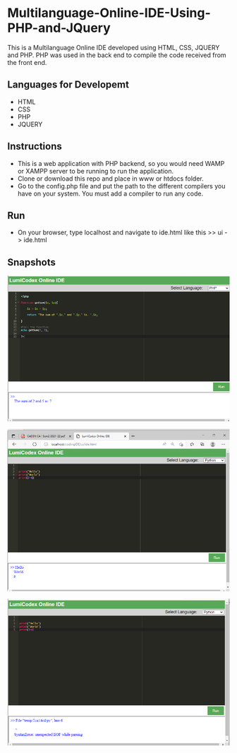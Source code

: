 # Multilanguage-Online-IDE-Using-PHP-and-JQuery
This is a Multilanguage Online IDE developed using HTML, CSS, JQUERY and PHP. PHP was used in the back end to compile the code received from the front end.

## Languages for Developemt
- HTML
- CSS
- PHP
- JQUERY

## Instructions
- This is a web application with PHP backend, so you would need WAMP or XAMPP server to be running to run the application.
- Clone or download this repo and place in www or htdocs folder.
- Go to the config.php file and put the path to the different compilers you have on your system. You must add a compiler to run any code.

## Run
- On your browser, type localhost and navigate to ide.html like this >> ui -> ide.html

## Snapshots

![](https://github.com/olumide1128/Multilanguage-Online-IDE-Using-PHP-and-JQuery/blob/master/screenshots/Screenshot%20(196).png)

![](https://github.com/olumide1128/Multilanguage-Online-IDE-Using-PHP-and-JQuery/blob/master/screenshots/Screenshot%20(197).png)

![](https://github.com/olumide1128/Multilanguage-Online-IDE-Using-PHP-and-JQuery/blob/master/screenshots/Screenshot%20(198).png)
